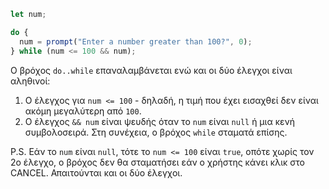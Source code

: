 
```js run demo
let num;

do {
  num = prompt("Enter a number greater than 100?", 0);
} while (num <= 100 && num);
```

Ο βρόχος `do..while` επαναλαμβάνεται ενώ και οι δύο έλεγχοι είναι αληθινοί:

1. Ο έλεγχος για `num <= 100` - δηλαδή, η τιμή που έχει εισαχθεί δεν είναι ακόμη μεγαλύτερη από `100`. 
2. Ο έλεγχος `&& num` είναι ψευδής όταν το `num` είναι `null` ή μια κενή συμβολοσειρά. Στη συνέχεια, ο βρόχος `while` σταματά επίσης.

P.S. Εάν το `num` είναι `null`, τότε το `num <= 100` είναι `true`, οπότε χωρίς τον 2ο έλεγχο, ο βρόχος δεν θα σταματήσει εάν ο χρήστης κάνει κλικ στο CANCEL. Απαιτούνται και οι δύο έλεγχοι.
